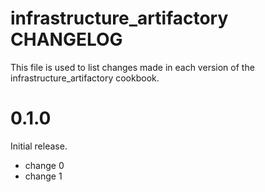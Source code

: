 # infrastructure_artifactory CHANGELOG

This file is used to list changes made in each version of the infrastructure_artifactory cookbook.

# 0.1.0

Initial release.

- change 0
- change 1


